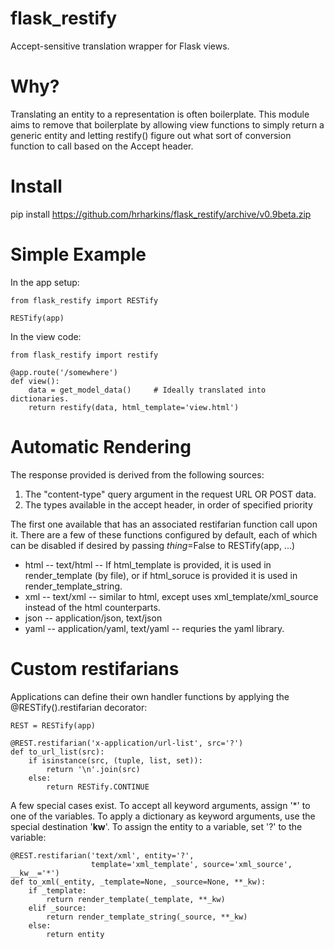 flask_restify
=============

Accept-sensitive translation wrapper for Flask views.

Why?
====

Translating an entity to a representation is often boilerplate.  This
module aims to remove that boilerplate by allowing view functions to simply
return a generic entity and letting restify() figure out what sort of
conversion function to call based on the Accept header.

Install
=======

pip install https://github.com/hrharkins/flask_restify/archive/v0.9beta.zip

Simple Example
==============

In the app setup:

    from flask_restify import RESTify
    
    RESTify(app)

In the view code:

    from flask_restify import restify

    @app.route('/somewhere')
    def view():
        data = get_model_data()     # Ideally translated into dictionaries.
        return restify(data, html_template='view.html')

Automatic Rendering
===================

The response provided is derived from the following sources:

 1. The "content-type" query argument in the request URL OR POST data.
 1. The types available in the accept header, in order of specified priority

The first one available that has an associated restifarian function call
upon it.  There are a few of these functions configured by default, each of
which can be disabled if desired by passing *thing*=False to RESTify(app,
...)

 * html -- text/html -- If html_template is provided, it is used in 
    render_template (by file), or if html_soruce is provided it 
    is used in render_template_string.
 * xml -- text/xml -- similar to html, except uses xml_template/xml_source
    instead of the html counterparts.
 * json -- application/json, text/json
 * yaml -- application/yaml, text/yaml -- requries the yaml library.

Custom restifarians
===================

Applications can define their own handler functions by applying the
@RESTify().restifarian decorator:

    REST = RESTify(app)

    @REST.restifarian('x-application/url-list', src='?')
    def to_url_list(src):
        if isinstance(src, (tuple, list, set)):
            return '\n'.join(src)
        else:
            return RESTify.CONTINUE

A few special cases exist.  To accept all keyword arguments, assign '*' to
one of the variables.  To apply a dictionary as keyword arguments, use the
special destination '__kw__'.  To assign the entity to a variable, set '?'
to the variable:

    @REST.restifarian('text/xml', entity='?', 
                      template='xml_template', source='xml_source', __kw__='*')
    def to_xml(_entity, _template=None, _source=None, **_kw):
        if _template:
            return render_template(_template, **_kw)
        elif _source:
            return render_template_string(_source, **_kw)
        else:
            return entity

